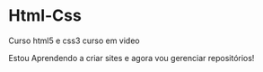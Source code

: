 # Html-Css
 Curso html5 e css3 curso em video

Estou Aprendendo a criar sites e agora vou gerenciar repositórios!